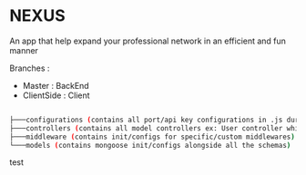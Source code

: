 # NEXUS 
An app that help expand your professional network in an efficient and fun manner

Branches : 
- Master : BackEnd
- ClientSide : Client
``` bash

├───configurations (contains all port/api key configurations in .js during dev & .env during production) 
├───controllers (contains all model controllers ex: User controller which controlls all of the users CRUD operations and so on)
├───middleware (contains init/configs for specific/custom middlewares)  
└───models (contains mongoose init/configs alongside all the schemas)

```
test
